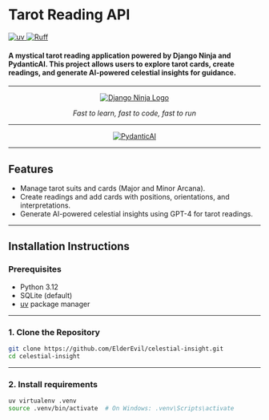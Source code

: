 # Tarot Reading API
<div align="left">
  <!-- Badges -->
  <a href="https://github.com/astral-sh/uv">
    <img src="https://img.shields.io/endpoint?url=https://raw.githubusercontent.com/astral-sh/uv/main/assets/badge/v0.json" alt="uv">
  </a>
  <a href="https://github.com/charliermarsh/ruff">
    <img src="https://img.shields.io/endpoint?url=https://raw.githubusercontent.com/charliermarsh/ruff/main/assets/badge/v2.json" alt="Ruff">
  </a>
</div>

#### A mystical tarot reading application powered by Django Ninja and PydanticAI. This project allows users to explore tarot cards, create readings, and generate AI-powered celestial insights for guidance.

---

<p align="center">
  <!-- Django Ninja Logo -->
  <a href="https://django-ninja.dev/">
    <img src="https://django-ninja.dev/img/logo-big.png" alt="Django Ninja Logo">
  </a>
</p>

<p align="center">
    <em>Fast to learn, fast to code, fast to run</em>
</p>

---

<div align="center">
  <!-- Pydantic AI Logo -->
  <a href="https://ai.pydantic.dev/">
    <picture>
      <source media="(prefers-color-scheme: dark)" srcset="https://ai.pydantic.dev/img/pydantic-ai-dark.svg">
      <img src="https://ai.pydantic.dev/img/pydantic-ai-light.svg" alt="PydanticAI">
    </picture>
  </a>
</div>

---

## Features

- Manage tarot suits and cards (Major and Minor Arcana).
- Create readings and add cards with positions, orientations, and interpretations.
- Generate AI-powered celestial insights using GPT-4 for tarot readings.

---

## Installation Instructions

### Prerequisites

- Python 3.12
- SQLite (default)
- [uv](https://github.com/astral-sh/uv) package manager

---

### 1. Clone the Repository

```bash
git clone https://github.com/ElderEvil/celestial-insight.git
cd celestial-insight
```

---

### 2. Install requirements

```bash
uv virtualenv .venv
source .venv/bin/activate  # On Windows: .venv\Scripts\activate
```
